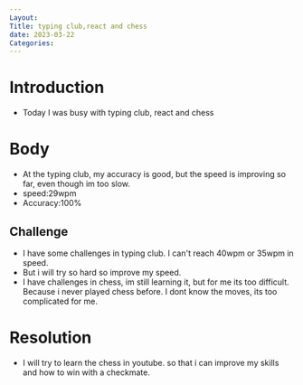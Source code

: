 ```yaml
---
Layout:
Title: typing club,react and chess
date: 2023-03-22
Categories:
---
```

# Introduction
- Today I was busy with typing club, react and chess
# Body 
- At the  typing club, my accuracy is good, but the speed is improving so far, even though im too slow.
- speed:29wpm
- Accuracy:100%
## Challenge
- I have some  challenges in typing club. I can't reach 40wpm or 35wpm in speed.
- But i will try so hard so improve my speed. 
- I have challenges in chess, im still learning it, but for me its too difficult. Because i never played chess before. I dont know  the  moves, its too complicated for me.
# Resolution
- I will try to learn the chess in youtube. so that i can improve my skills and  how to win with a checkmate.
